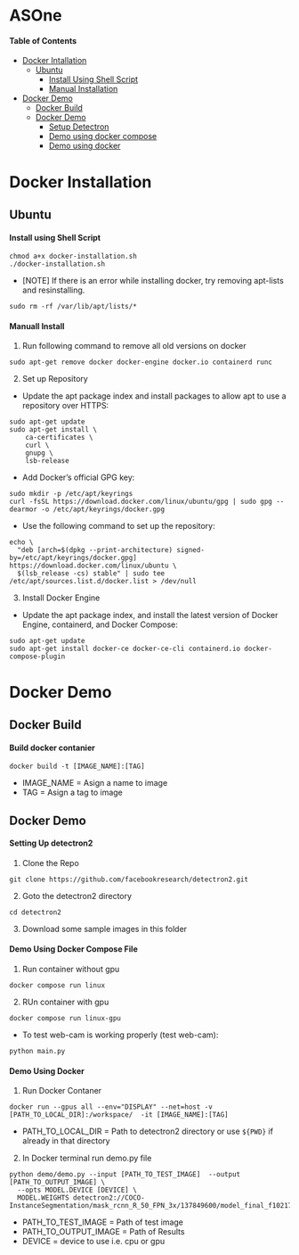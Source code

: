 # ASOne

#### Table of Contents

- [Docker Intallation](#docker-installation)
  - [Ubuntu](#ubuntu)
    - [Install Using Shell Script](#install-using-shell-script)
    - [Manual Installation](#manuall-install)
- [Docker Demo](#docker-demo)
  - [Docker Build](#docker-build)
  - [Docker Demo](#docker-demo-1)
    - [Setup Detectron](#setup-detectron)
    - [Demo using docker compose](#demo-using-docker-compose-file)
    - [Demo using docker](#demo-using-docker)

# Docker Installation

## Ubuntu

#### Install using Shell Script

```
chmod a+x docker-installation.sh
./docker-installation.sh
```

- [NOTE] If there is an error while installing docker, try removing apt-lists and resinstalling.

```
sudo rm -rf /var/lib/apt/lists/*
```

#### Manuall Install

1. Run following command to remove all old versions on docker

```
sudo apt-get remove docker docker-engine docker.io containerd runc
```

2. Set up Repository

- Update the apt package index and install packages to allow apt to use a repository over HTTPS:

```
sudo apt-get update
sudo apt-get install \
    ca-certificates \
    curl \
    gnupg \
    lsb-release
```

- Add Docker’s official GPG key:

```
sudo mkdir -p /etc/apt/keyrings
curl -fsSL https://download.docker.com/linux/ubuntu/gpg | sudo gpg --dearmor -o /etc/apt/keyrings/docker.gpg
```

- Use the following command to set up the repository:

```
echo \
  "deb [arch=$(dpkg --print-architecture) signed-by=/etc/apt/keyrings/docker.gpg] https://download.docker.com/linux/ubuntu \
  $(lsb_release -cs) stable" | sudo tee /etc/apt/sources.list.d/docker.list > /dev/null
```

3. Install Docker Engine

- Update the apt package index, and install the latest version of Docker Engine, containerd, and Docker Compose:

```
sudo apt-get update
sudo apt-get install docker-ce docker-ce-cli containerd.io docker-compose-plugin
```

# Docker Demo

## Docker Build

#### Build docker contanier

```
docker build -t [IMAGE_NAME]:[TAG]
```

- IMAGE_NAME = Asign a name to image
- TAG = Asign a tag to image

## Docker Demo

#### Setting Up detectron2

1. Clone the Repo

```
git clone https://github.com/facebookresearch/detectron2.git
```

2. Goto the detectron2 directory

```
cd detectron2
```

3. Download some sample images in this folder

#### Demo Using Docker Compose File

1. Run container without gpu

```
docker compose run linux
```

2. RUn container with gpu

```
docker compose run linux-gpu
```

- To test web-cam is working properly (test web-cam):

```
python main.py
```

#### Demo Using Docker

1. Run Docker Contaner

```
docker run --gpus all --env="DISPLAY" --net=host -v [PATH_TO_LOCAL_DIR]:/workspace/  -it [IMAGE_NAME]:[TAG]
```

- PATH_TO_LOCAL_DIR = Path to detectron2 directory or use `${PWD}` if already in that directory

2. In Docker terminal run demo.py file

```
python demo/demo.py --input [PATH_TO_TEST_IMAGE]  --output [PATH_TO_OUTPUT_IMAGE] \
  --opts MODEL.DEVICE [DEVICE] \
  MODEL.WEIGHTS detectron2://COCO-InstanceSegmentation/mask_rcnn_R_50_FPN_3x/137849600/model_final_f10217.pkl
```

- PATH_TO_TEST_IMAGE = Path of test image
- PATH_TO_OUTPUT_IMAGE = Path of Results
- DEVICE = device to use i.e. cpu or gpu
